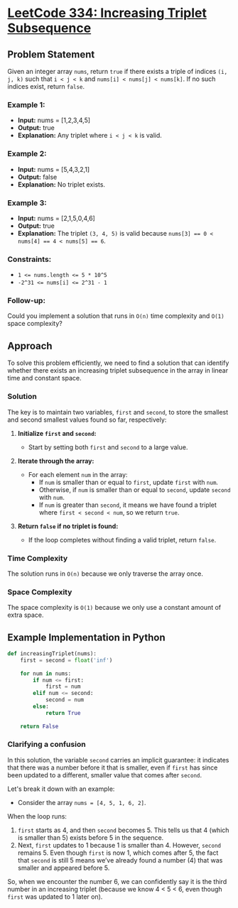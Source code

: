 # [LeetCode 334: Increasing Triplet Subsequence](https://leetcode.com/problems/increasing-triplet-subsequence)

## Problem Statement

Given an integer array `nums`, return `true` if there exists a triple of indices `(i, j, k)` such that `i < j < k` and `nums[i] < nums[j] < nums[k]`. If no such indices exist, return `false`.

### Example 1:
- **Input:** nums = [1,2,3,4,5]
- **Output:** true
- **Explanation:** Any triplet where `i < j < k` is valid.

### Example 2:
- **Input:** nums = [5,4,3,2,1]
- **Output:** false
- **Explanation:** No triplet exists.

### Example 3:
- **Input:** nums = [2,1,5,0,4,6]
- **Output:** true
- **Explanation:** The triplet `(3, 4, 5)` is valid because `nums[3] == 0 < nums[4] == 4 < nums[5] == 6`.

### Constraints:
- `1 <= nums.length <= 5 * 10^5`
- `-2^31 <= nums[i] <= 2^31 - 1`

### Follow-up:
Could you implement a solution that runs in `O(n)` time complexity and `O(1)` space complexity?

## Approach

To solve this problem efficiently, we need to find a solution that can identify whether there exists an increasing triplet subsequence in the array in linear time and constant space.

### Solution

The key is to maintain two variables, `first` and `second`, to store the smallest and second smallest values found so far, respectively:

1. **Initialize `first` and `second`:**
   - Start by setting both `first` and `second` to a large value.

2. **Iterate through the array:**
   - For each element `num` in the array:
     - If `num` is smaller than or equal to `first`, update `first` with `num`.
     - Otherwise, if `num` is smaller than or equal to `second`, update `second` with `num`.
     - If `num` is greater than `second`, it means we have found a triplet where `first < second < num`, so we return `true`.

3. **Return `false` if no triplet is found:**
   - If the loop completes without finding a valid triplet, return `false`.

### Time Complexity

The solution runs in `O(n)` because we only traverse the array once.

### Space Complexity

The space complexity is `O(1)` because we only use a constant amount of extra space.

## Example Implementation in Python

```python
def increasingTriplet(nums):
    first = second = float('inf')
    
    for num in nums:
        if num <= first:
            first = num
        elif num <= second:
            second = num
        else:
            return True
    
    return False
```

### Clarifying a confusion

In this solution, the variable `second` carries an implicit guarantee: it indicates that there was a number before it that is smaller, even if `first` has since been updated to a different, smaller value that comes after `second`.

Let's break it down with an example:

- Consider the array `nums = [4, 5, 1, 6, 2]`.
  
When the loop runs:

1. `first` starts as 4, and then `second` becomes 5. This tells us that 4 (which is smaller than 5) exists before 5 in the sequence.
2. Next, `first` updates to 1 because 1 is smaller than 4. However, `second` remains 5. Even though `first` is now 1, which comes after 5, the fact that `second` is still 5 means we’ve already found a number (4) that was smaller and appeared before 5.

So, when we encounter the number 6, we can confidently say it is the third number in an increasing triplet (because we know 4 < 5 < 6, even though `first` was updated to 1 later on).

<!-- My first draft. Could be repetitive but still useful --
In this solution, second intrinsically contains the fact that there is a number before second which is smaller than it, even if first is now updated to some other value which comes after the current value of second.

For example:
nums: [4, 5, 1, 6, 2]

when the loop runs, first becomes 4, second becomes 5 (which intrinsically suggests that a number before 5 exists which is smaller than 5)

But after that first becomes 1, while second is still 5 which is before the second in this case. But just the fact that we had assigned 5 in second says that there is a number like 4 which comes before 5. So, when we encounter 6 we can safely say that it is the third number.
-->
